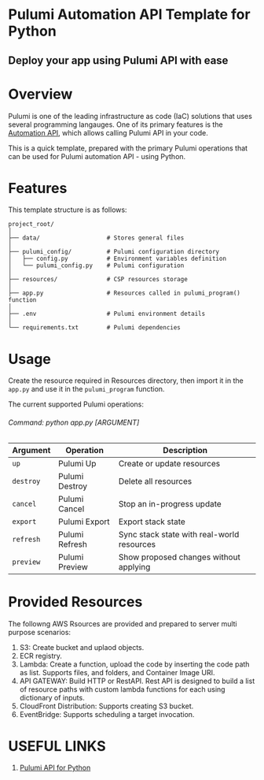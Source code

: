 # Pulumi Automation API Template for Python
## Deploy your app using Pulumi API with ease

# Overview

Pulumi is one of the leading infrastructure as code (IaC) solutions that uses several programming langauges. One of its primary features is the [Automation API](https://www.pulumi.com/docs/iac/using-pulumi/automation-api/), which allows calling Pulumi API in your code.

This is a quick template, prepared with the primary Pulumi operations that can be used for Pulumi automation API - using Python.

# Features

This template structure is as follows:
```
project_root/
│
├── data/                   # Stores general files
│
├── pulumi_config/          # Pulumi configuration directory
│   ├── config.py           # Environment variables definition
│   └── pulumi_config.py    # Pulumi configuration
│
├── resources/              # CSP resources storage
│
├── app.py                  # Resources called in pulumi_program() function
│
├── .env                    # Pulumi environment details
│
└── requirements.txt        # Pulumi dependencies
```

# Usage

Create the resource required in Resources directory, then import it in the `app.py` and use it in the `pulumi_program` function. 

The current supported Pulumi operations:


###### Command: python app.py [ARGUMENT]

| Argument | Operation | Description |
|----------|-----------|-------------|
| `up`     | Pulumi Up | Create or update resources |
| `destroy`| Pulumi Destroy | Delete all resources |
| `cancel` | Pulumi Cancel | Stop an in-progress update |
| `export` | Pulumi Export | Export stack state |
| `refresh`| Pulumi Refresh | Sync stack state with real-world resources |
| `preview`| Pulumi Preview | Show proposed changes without applying |

# Provided Resources

The followng AWS Rsources are provided and prepared to server multi purpose scenarios:
1. S3: Create bucket and uplaod objects.
2. ECR registry.
3. Lambda: Create a function, upload the code by inserting the code path as list. Supports files, and folders, and Container Image URI.
5. API GATEWAY: Build HTTP or RestAPI. Rest API is designed to build a list of resource paths with custom lambda functions for each using dictionary of inputs.
6. CloudFront Distribution: Supports creating S3 bucket.
7. EventBridge: Supports scheduling a target invocation.

# USEFUL LINKS
1. [Pulumi API for Python](https://www.pulumi.com/docs/reference/pkg/python/pulumi/#module-pulumi.automation)